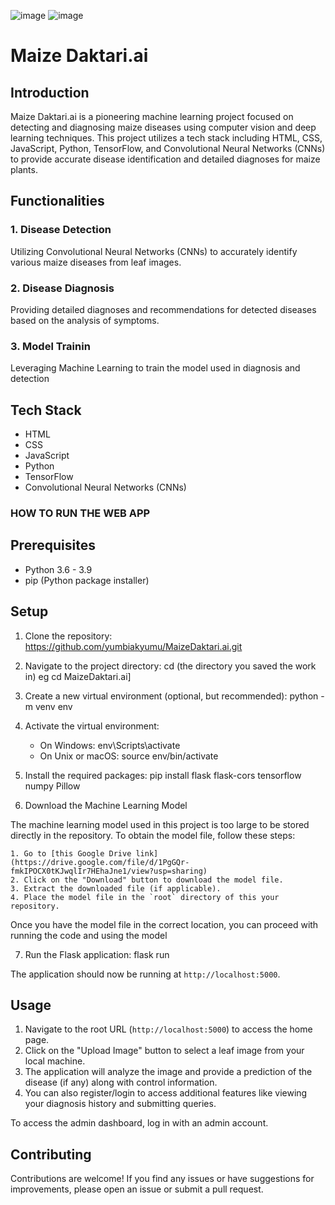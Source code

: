 ![image](https://github.com/yumbiakyumu/MaizeDaktari.ai/assets/100669436/18cc3dc3-ada2-49fc-a7df-c48451a57e77) ![image](https://github.com/yumbiakyumu/MaizeDaktari.ai/assets/100669436/3ea7152e-6dc0-434f-aa71-70336f7e05c7)
# Maize Daktari.ai

## Introduction

Maize Daktari.ai is a pioneering machine learning project focused on detecting and diagnosing maize diseases using computer vision and deep learning techniques. This project utilizes a tech stack including HTML, CSS, JavaScript, Python, TensorFlow, and Convolutional Neural Networks (CNNs) to provide accurate disease identification and detailed diagnoses for maize plants.

## Functionalities

### 1. Disease Detection
Utilizing Convolutional Neural Networks (CNNs) to accurately identify various maize diseases from leaf images.

### 2. Disease Diagnosis
Providing detailed diagnoses and recommendations for detected diseases based on the analysis of symptoms.

### 3. Model Trainin
Leveraging Machine Learning to train the model used in diagnosis and detection

## Tech Stack

- HTML
- CSS
- JavaScript
- Python
- TensorFlow
- Convolutional Neural Networks (CNNs)

### HOW TO RUN THE WEB APP
## Prerequisites

- Python 3.6 - 3.9
- pip (Python package installer)
## Setup

1. Clone the repository:
  https://github.com/yumbiakyumu/MaizeDaktari.ai.git

2. Navigate to the project directory:
  cd (the directory you saved the work in) eg cd MaizeDaktari.ai]

3. Create a new virtual environment (optional, but recommended):
   python -m venv env

4. Activate the virtual environment:

   - On Windows: env\Scripts\activate
   - On Unix or macOS: source env/bin/activate
5. Install the required packages:
   pip install flask flask-cors tensorflow numpy Pillow

6. Download the Machine Learning Model
   
  The machine learning model used in this project is too large to be stored directly in the repository. To obtain the model file, follow these steps:

    1. Go to [this Google Drive link] (https://drive.google.com/file/d/1PgGQr-fmkIPOCX0tKJwqlIr7HEhaJne1/view?usp=sharing)
    2. Click on the "Download" button to download the model file.
    3. Extract the downloaded file (if applicable).
    4. Place the model file in the `root` directory of this your repository.

Once you have the model file in the correct location, you can proceed with running the code and using the model

7. Run the Flask application:
   flask run

The application should now be running at `http://localhost:5000`.

## Usage

1. Navigate to the root URL (`http://localhost:5000`) to access the home page.
2. Click on the "Upload Image" button to select a leaf image from your local machine.
3. The application will analyze the image and provide a prediction of the disease (if any) along with control information.
4. You can also register/login to access additional features like viewing your diagnosis history and submitting queries.

To access the admin dashboard, log in with an admin account.

## Contributing

Contributions are welcome! If you find any issues or have suggestions for improvements, please open an issue or submit a pull request.


